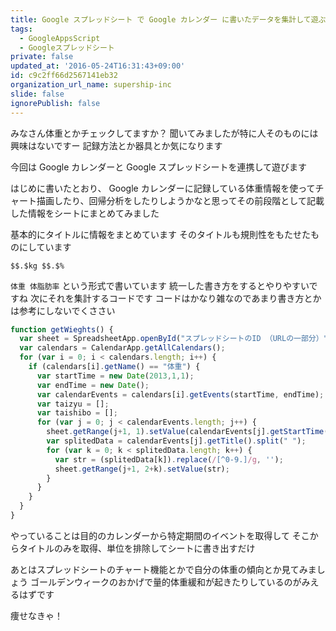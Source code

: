 ```yaml
---
title: Google スプレッドシート で Google カレンダー に書いたデータを集計して遊ぶ
tags:
  - GoogleAppsScript
  - Googleスプレッドシート
private: false
updated_at: '2016-05-24T16:31:43+09:00'
id: c9c2ff66d2567141eb32
organization_url_name: supership-inc
slide: false
ignorePublish: false
---
```

みなさん体重とかチェックしてますか？
聞いてみましたが特に人そのものには興味はないですー
記録方法とか器具とか気になります


今回は Google カレンダーと Google スプレッドシートを連携して遊びます


はじめに書いたとおり、 Google カレンダーに記録している体重情報を使ってチャート描画したり、回帰分析をしたりしようかなと思ってその前段階として記載した情報をシートにまとめてみました

基本的にタイトルに情報をまとめています
そのタイトルも規則性をもたせたものにしています

```text
$$.$kg $$.$% 
```

`体重 体脂肪率` という形式で書いています
統一した書き方をするとやりやすいですね
次にそれを集計するコードです
コードはかなり雑なのであまり書き方とかは参考にしないでくささい

```js
function getWieghts() {
  var sheet = SpreadsheetApp.openById("スプレッドシートのID （URLの一部分）").getSheets()[0];
  var calendars = CalendarApp.getAllCalendars();
  for (var i = 0; i < calendars.length; i++) {
    if (calendars[i].getName() == "体重") {
      var startTime = new Date(2013,1,1);
      var endTime = new Date();
      var calendarEvents = calendars[i].getEvents(startTime, endTime);
      var taizyu = [];
      var taishibo = [];
      for (var j = 0; j < calendarEvents.length; j++) {
        sheet.getRange(j+1, 1).setValue(calendarEvents[j].getStartTime());
        var splitedData = calendarEvents[j].getTitle().split(" ");
        for (var k = 0; k < splitedData.length; k++) {
          var str = (splitedData[k]).replace(/[^0-9.]/g, '');
          sheet.getRange(j+1, 2+k).setValue(str);          
        }
      }
    }
  }
}

```

やっていることは目的のカレンダーから特定期間のイベントを取得して
そこからタイトルのみを取得、単位を排除してシートに書き出すだけ

あとはスプレッドシートのチャート機能とかで自分の体重の傾向とか見てみましょう
ゴールデンウィークのおかげで量的体重緩和が起きたりしているのがみえるはずです

痩せなきゃ！
